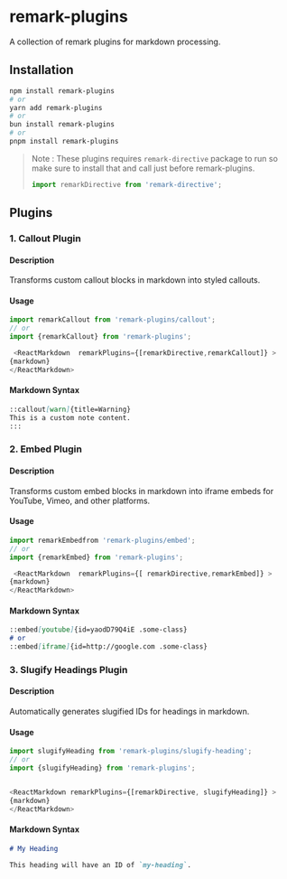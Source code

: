 # remark-plugins

A collection of remark plugins for markdown processing.

## Installation

```bash
npm install remark-plugins 
# or
yarn add remark-plugins
# or 
bun install remark-plugins
# or
pnpm install remark-plugins
```
> Note : These plugins requires `remark-directive` package to run so make sure to install that and call just before remark-plugins.
> ```js
> import remarkDirective from 'remark-directive';
> ```
## Plugins

### 1. Callout Plugin

#### Description

Transforms custom callout blocks in markdown into styled callouts.

#### Usage

```js
import remarkCallout from 'remark-plugins/callout';
// or 
import {remarkCallout} from 'remark-plugins';

 <ReactMarkdown  remarkPlugins={[remarkDirective,remarkCallout]} >
{markdown}
</ReactMarkdown>
```

#### Markdown Syntax

```md
::callout[warn]{title=Warning}
This is a custom note content.
:::
```

### 2. Embed Plugin

#### Description

Transforms custom embed blocks in markdown into iframe embeds for YouTube, Vimeo, and other platforms.

#### Usage

```js
import remarkEmbedfrom 'remark-plugins/embed';
// or 
import {remarkEmbed} from 'remark-plugins';

 <ReactMarkdown  remarkPlugins={[ remarkDirective,remarkEmbed]} >
{markdown}
</ReactMarkdown>
```

#### Markdown Syntax

```md
::embed[youtube]{id=yaodD79Q4iE .some-class}
# or
::embed[iframe]{id=http://google.com .some-class}

```

### 3. Slugify Headings Plugin

#### Description

Automatically generates slugified IDs for headings in markdown.

#### Usage

```js
import slugifyHeading from 'remark-plugins/slugify-heading';
// or 
import {slugifyHeading} from 'remark-plugins';


<ReactMarkdown remarkPlugins={[remarkDirective, slugifyHeading]} >
{markdown}
</ReactMarkdown>
```

#### Markdown Syntax

```md
# My Heading

This heading will have an ID of `my-heading`.

```
